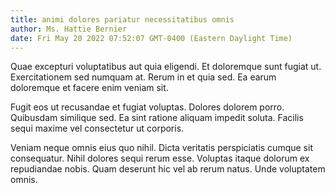 ```yaml
---
title: animi dolores pariatur necessitatibus omnis
author: Ms. Hattie Bernier
date: Fri May 20 2022 07:52:07 GMT-0400 (Eastern Daylight Time)
---
```

Quae excepturi voluptatibus aut quia eligendi. Et doloremque sunt fugiat ut. Exercitationem sed numquam at. Rerum in et quia sed. Ea earum doloremque et facere enim veniam sit.

 Fugit eos ut recusandae et fugiat voluptas. Dolores dolorem porro. Quibusdam similique sed. Ea sint ratione aliquam impedit soluta. Facilis sequi maxime vel consectetur ut corporis.

 Veniam neque omnis eius quo nihil. Dicta veritatis perspiciatis cumque sit consequatur. Nihil dolores sequi rerum esse. Voluptas itaque dolorum ex repudiandae nobis. Quam deserunt hic vel ab rerum natus. Unde voluptatem omnis.